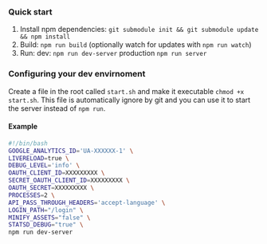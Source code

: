 ### Quick start

1. Install npm dependencies:
  `git submodule init && git submodule update && npm install`
2. Build:
  `npm run build` (optionally watch for updates with `npm run watch`)
3. Run:
  dev: `npm run dev-server`
  production `npm run server`

### Configuring your dev envirnoment

Create a file in the root called `start.sh` and make it executable `chmod +x start.sh`.
This file is automatically ignore by git and you can use it to start the server instead
of `npm run`.

#### Example

```sh
#!/bin/bash
GOOGLE_ANALYTICS_ID='UA-XXXXXX-1' \
LIVERELOAD=true \
DEBUG_LEVEL='info' \
OAUTH_CLIENT_ID=XXXXXXXXX \
SECRET_OAUTH_CLIENT_ID=XXXXXXXXX \
OAUTH_SECRET=XXXXXXXXX \
PROCESSES=2 \
API_PASS_THROUGH_HEADERS='accept-language' \
LOGIN_PATH="/login" \
MINIFY_ASSETS="false" \
STATSD_DEBUG="true" \
npm run dev-server
```
